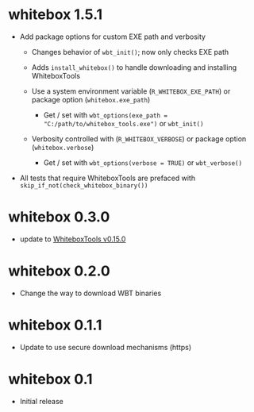 # whitebox 1.5.1
* Add package options for custom EXE path and verbosity
  
  * Changes behavior of `wbt_init()`; now only checks EXE path
  
  * Adds `install_whitebox()` to handle downloading and installing WhiteboxTools
      
  * Use a system environment variable (`R_WHITEBOX_EXE_PATH`) or package option (`whitebox.exe_path`) 
      * Get / set with `wbt_options(exe_path = "C:/path/to/whitebox_tools.exe")` or `wbt_init()`
  
  * Verbosity controlled with (`R_WHITEBOX_VERBOSE`) or package option (`whitebox.verbose`) 
      * Get / set with `wbt_options(verbose = TRUE)` or `wbt_verbose()`
  
* All tests that require WhiteboxTools are prefaced with `skip_if_not(check_whitebox_binary())` 

# whitebox 0.3.0

* update to [WhiteboxTools v0.15.0](https://github.com/jblindsay/whitebox-tools/releases)

# whitebox 0.2.0

* Change the way to download WBT binaries

# whitebox 0.1.1

* Update to use secure download mechanisms (https)

# whitebox 0.1

* Initial release
